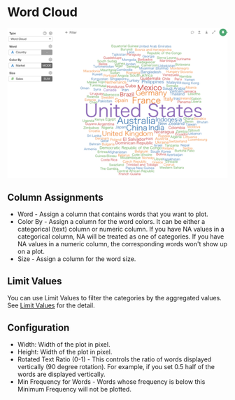 # Word Cloud

![](images/wordcloud.png)

## Column Assignments

* Word - Assign a column that contains words that you want to plot. 
* Color By - Assign a column for the word colors. It can be either a categorical (text) column or numeric column. If you have NA values in a categorical column, NA will be treated as one of categories. If you have NA values in a numeric column, the corresponding words won't show up on a plot. 
* Size - Assign a column for the word size. 


## Limit Values

You can use Limit Values to filter the categories by the aggregated values. See [Limit Values](limit.md) for the detail.

## Configuration

* Width: Width of the plot in pixel.
* Height: Width of the plot in pixel.
* Rotated Text Ratio (0-1) - This controls the ratio of words displayed vertically (90 degree rotation). For example, if you set 0.5 half of the words are displayed vertically.
* Min Frequency for Words - Words whose frequency is below this Minimum Frequency will not be plotted.
